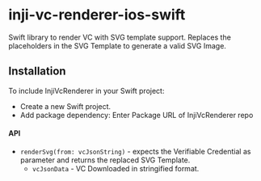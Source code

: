 # inji-vc-renderer-ios-swift
Swift library to render VC with SVG template support. Replaces the placeholders in the SVG Template to generate a valid SVG Image.


## Installation


To include InjiVcRenderer in your Swift project:

- Create a new Swift project.
- Add package dependency: Enter Package URL of InjiVcRenderer repo


#### API

- `renderSvg(from: vcJsonString)` - expects the Verifiable Credential as parameter and returns the replaced SVG Template.
    - `vcJsonData` - VC Downloaded in stringified format.
